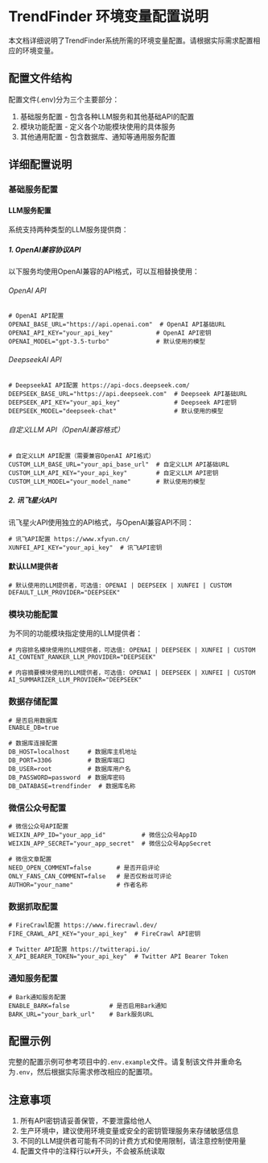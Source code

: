 # TrendFinder 环境变量配置说明

本文档详细说明了TrendFinder系统所需的环境变量配置。请根据实际需求配置相应的环境变量。

## 配置文件结构

配置文件(.env)分为三个主要部分：
1. 基础服务配置 - 包含各种LLM服务和其他基础API的配置
2. 模块功能配置 - 定义各个功能模块使用的具体服务
3. 其他通用配置 - 包含数据库、通知等通用服务配置

## 详细配置说明

### 基础服务配置

#### LLM服务配置

系统支持两种类型的LLM服务提供商：

##### 1. OpenAI兼容协议API

以下服务均使用OpenAI兼容的API格式，可以互相替换使用：

###### OpenAI API
```
# OpenAI API配置
OPENAI_BASE_URL="https://api.openai.com"  # OpenAI API基础URL
OPENAI_API_KEY="your_api_key"            # OpenAI API密钥
OPENAI_MODEL="gpt-3.5-turbo"             # 默认使用的模型
```

###### DeepseekAI API
```
# DeepseekAI API配置 https://api-docs.deepseek.com/
DEEPSEEK_BASE_URL="https://api.deepseek.com"  # Deepseek API基础URL
DEEPSEEK_API_KEY="your_api_key"               # Deepseek API密钥
DEEPSEEK_MODEL="deepseek-chat"                # 默认使用的模型
```

###### 自定义LLM API（OpenAI兼容格式）
```
# 自定义LLM API配置（需要兼容OpenAI API格式）
CUSTOM_LLM_BASE_URL="your_api_base_url"  # 自定义LLM API基础URL
CUSTOM_LLM_API_KEY="your_api_key"        # 自定义LLM API密钥
CUSTOM_LLM_MODEL="your_model_name"       # 默认使用的模型
```

##### 2. 讯飞星火API

讯飞星火API使用独立的API格式，与OpenAI兼容API不同：

```
# 讯飞API配置 https://www.xfyun.cn/
XUNFEI_API_KEY="your_api_key"  # 讯飞API密钥
```

#### 默认LLM提供者
```
# 默认使用的LLM提供者，可选值: OPENAI | DEEPSEEK | XUNFEI | CUSTOM
DEFAULT_LLM_PROVIDER="DEEPSEEK"
```

### 模块功能配置

为不同的功能模块指定使用的LLM提供者：

```
# 内容排名模块使用的LLM提供者，可选值: OPENAI | DEEPSEEK | XUNFEI | CUSTOM
AI_CONTENT_RANKER_LLM_PROVIDER="DEEPSEEK"

# 内容摘要模块使用的LLM提供者，可选值: OPENAI | DEEPSEEK | XUNFEI | CUSTOM
AI_SUMMARIZER_LLM_PROVIDER="DEEPSEEK"
```

### 数据存储配置

```
# 是否启用数据库
ENABLE_DB=true

# 数据库连接配置
DB_HOST=localhost     # 数据库主机地址
DB_PORT=3306          # 数据库端口
DB_USER=root          # 数据库用户名
DB_PASSWORD=password  # 数据库密码
DB_DATABASE=trendfinder  # 数据库名称
```

### 微信公众号配置

```
# 微信公众号API配置
WEIXIN_APP_ID="your_app_id"          # 微信公众号AppID
WEIXIN_APP_SECRET="your_app_secret"  # 微信公众号AppSecret

# 微信文章配置
NEED_OPEN_COMMENT=false       # 是否开启评论
ONLY_FANS_CAN_COMMENT=false   # 是否仅粉丝可评论
AUTHOR="your_name"            # 作者名称
```

### 数据抓取配置

```
# FireCrawl配置 https://www.firecrawl.dev/
FIRE_CRAWL_API_KEY="your_api_key"  # FireCrawl API密钥

# Twitter API配置 https://twitterapi.io/
X_API_BEARER_TOKEN="your_api_key"  # Twitter API Bearer Token
```

### 通知服务配置

```
# Bark通知服务配置
ENABLE_BARK=false           # 是否启用Bark通知
BARK_URL="your_bark_url"    # Bark服务URL
```

## 配置示例

完整的配置示例可参考项目中的`.env.example`文件。请复制该文件并重命名为`.env`，然后根据实际需求修改相应的配置项。

## 注意事项

1. 所有API密钥请妥善保管，不要泄露给他人
2. 生产环境中，建议使用环境变量或安全的密钥管理服务来存储敏感信息
3. 不同的LLM提供者可能有不同的计费方式和使用限制，请注意控制使用量
4. 配置文件中的注释行以`#`开头，不会被系统读取